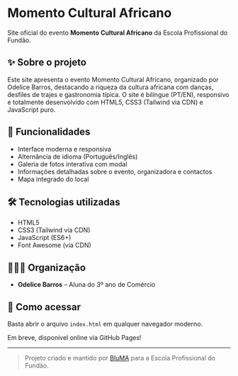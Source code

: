 # Momento Cultural Africano

Site oficial do evento **Momento Cultural Africano** da Escola Profissional do Fundão.

## ✨ Sobre o projeto

Este site apresenta o evento Momento Cultural Africano, organizado por Odelice Barros, destacando a riqueza da cultura africana com danças, desfiles de trajes e gastronomia típica. O site é bilíngue (PT/EN), responsivo e totalmente desenvolvido com HTML5, CSS3 (Tailwind via CDN) e JavaScript puro.

## 🚀 Funcionalidades
- Interface moderna e responsiva
- Alternância de idioma (Português/Inglês)
- Galeria de fotos interativa com modal
- Informações detalhadas sobre o evento, organizadora e contactos
- Mapa integrado do local

## 🛠️ Tecnologias utilizadas
- HTML5
- CSS3 (Tailwind via CDN)
- JavaScript (ES6+)
- Font Awesome (via CDN)

## 👩🏽‍💼 Organização
- **Odelice Barros** – Aluna do 3º ano de Comércio

## 📍 Como acessar
Basta abrir o arquivo `index.html` em qualquer navegador moderno.

Em breve, disponível online via GitHub Pages!

---

> Projeto criado e mantido por [BluMA](https://github.com/bluma05) para a Escola Profissional do Fundão.